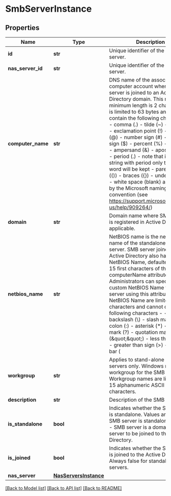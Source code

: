 # SmbServerInstance

## Properties
Name | Type | Description | Notes
------------ | ------------- | ------------- | -------------
**id** | **str** | Unique identifier of the SMB server. | [optional] 
**nas_server_id** | **str** | Unique identifier of the NAS server. | [optional] 
**computer_name** | **str** | DNS name of the associated computer account when the SMB server is joined to an Active Directory domain. This name&#x27;s minimum length is 2 characters, it is limited to 63 bytes and must not contain the following characters -   - comma (.)   - tilde (~)   - colon (:)   - exclamation point (!)   - at sign (@)   - number sign (#)   - dollar sign ($)   - percent (%)   - caret (^)   - ampersand (&amp;)   - apostrophe (&#x27;)   - period (.) - note that if you enter string with period only the first word will be kept   - parentheses (())   - braces ({})   - underscore (_)   - white space (blank) as defined by the Microsoft naming convention (see https://support.microsoft.com/en-us/help/909264/)  | [optional] 
**domain** | **str** | Domain name where SMB server is registered in Active Directory, if applicable. | [optional] 
**netbios_name** | **str** | NetBIOS name is the network name of the standalone SMB server. SMB server joined to Active Directory also have NetBIOS Name, defaulted to the 15 first characters of the computerName attribute. Administrators can specify a custom NetBIOS Name for a SMB server using this attribute. NetBIOS Name are limited to 15 characters and cannot contain the following characters -   - backslash (\\)   - slash mark (/)   - colon (:)   - asterisk (*)   - question mark (?)   - quotation mark (\&quot;\&quot;)   - less than sign (&lt;)   - greater than sign (&gt;)   - vertical bar (|) as definied by the Microsoft naming convention (see https://support.microsoft.com/en-us/help/909264/)  | [optional] 
**workgroup** | **str** | Applies to stand-alone SMB servers only. Windows network workgroup for the SMB server. Workgroup names are limited to 15 alphanumeric ASCII characters.  | [optional] 
**description** | **str** | Description of the SMB server. | [optional] 
**is_standalone** | **bool** | Indicates whether the SMB server is standalone. Values are: - true - SMB server is standalone. - false - SMB server is a domain SMB server to be joined to the Active Directory.  | [optional] 
**is_joined** | **bool** | Indicates whether the SMB server is joined to the Active Directory. Always false for standalone SMB servers. | [optional] 
**nas_server** | [**NasServersInstance**](NasServersInstance.md) |  | [optional] 

[[Back to Model list]](../README.md#documentation-for-models) [[Back to API list]](../README.md#documentation-for-api-endpoints) [[Back to README]](../README.md)

